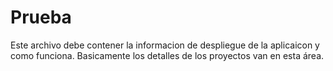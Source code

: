 # Prueba

Este archivo debe contener la informacion de despliegue de la aplicaicon y como funciona. Basicamente los detalles de los proyectos van en esta área.